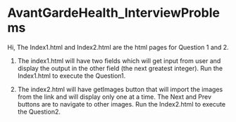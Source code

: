 # AvantGardeHealth_InterviewProblems
Hi,
The Index1.html and Index2.html are the html pages for Question 1 and 2.

1) The index1.html will have two fields which will get input from user and display the output in the other field (the next greatest integer). Run the Index1.html to execute the Question1.

2) The index2.html will have getImages button that will import the images from the link and will display only one at a time. The Next and Prev buttons are to navigate to other images. Run the Index2.html to execute the Question2.
